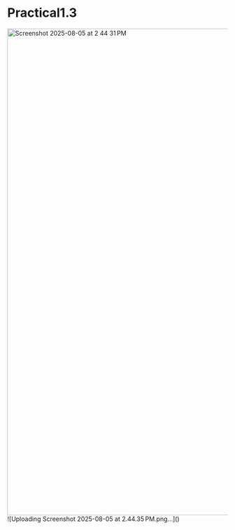 # Practical1.3
<img width="1710" height="1112" alt="Screenshot 2025-08-05 at 2 44 31 PM" src="https://github.com/user-attachments/assets/4e5d5c47-9c1a-4d00-9480-bda971adb500" />
![Uploading Screenshot 2025-08-05 at 2.44.35 PM.png…]()
